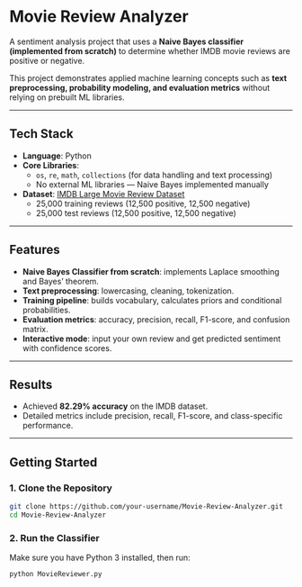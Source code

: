 # Movie Review Analyzer

A sentiment analysis project that uses a **Naive Bayes classifier (implemented from scratch)** to determine whether IMDB movie reviews are positive or negative.  

This project demonstrates applied machine learning concepts such as **text preprocessing, probability modeling, and evaluation metrics** without relying on prebuilt ML libraries.

---

## Tech Stack
- **Language**: Python  
- **Core Libraries**: 
  - `os`, `re`, `math`, `collections` (for data handling and text processing)  
  - No external ML libraries — Naive Bayes implemented manually  
- **Dataset**: [IMDB Large Movie Review Dataset](https://ai.stanford.edu/~amaas/data/sentiment/)  
  - 25,000 training reviews (12,500 positive, 12,500 negative)  
  - 25,000 test reviews (12,500 positive, 12,500 negative)  

---

## Features
- **Naive Bayes Classifier from scratch**: implements Laplace smoothing and Bayes’ theorem.  
- **Text preprocessing**: lowercasing, cleaning, tokenization.  
- **Training pipeline**: builds vocabulary, calculates priors and conditional probabilities.  
- **Evaluation metrics**: accuracy, precision, recall, F1-score, and confusion matrix.  
- **Interactive mode**: input your own review and get predicted sentiment with confidence scores.  

---

## Results
- Achieved **82.29% accuracy** on the IMDB dataset.  
- Detailed metrics include precision, recall, F1-score, and class-specific performance.  

---
## Getting Started

### 1. Clone the Repository
```bash
git clone https://github.com/your-username/Movie-Review-Analyzer.git
cd Movie-Review-Analyzer
```

### 2. Run the Classifier
Make sure you have Python 3 installed, then run:
```bash
python MovieReviewer.py
```
